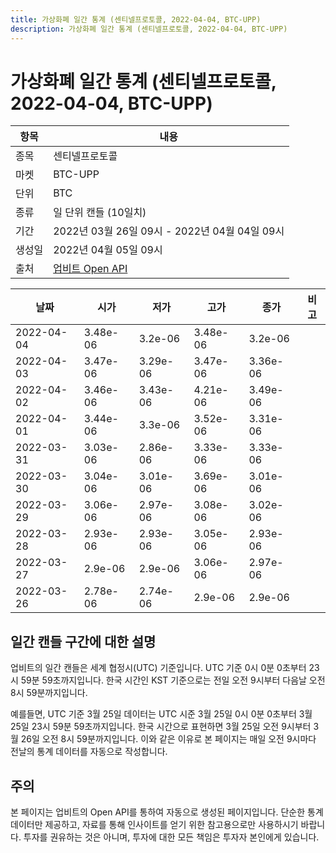 ```yaml
---
title: 가상화폐 일간 통계 (센티넬프로토콜, 2022-04-04, BTC-UPP)
description: 가상화폐 일간 통계 (센티넬프로토콜, 2022-04-04, BTC-UPP)
---
```



가상화폐 일간 통계 (센티넬프로토콜, 2022-04-04, BTC-UPP)
===

|항목|내용|
|--|--|
|종목|센티넬프로토콜|
|마켓|BTC-UPP|
|단위|BTC|
|종류|일 단위 캔들 (10일치)|
|기간|2022년 03월 26일 09시 - 2022년 04월 04일 09시|
|생성일|2022년 04월 05일 09시|
|출처|[업비트 Open API](https://docs.upbit.com)|


|날짜|시가|저가|고가|종가|비고|
|--|--|--|--|--|--|
|2022-04-04|3.48e-06|3.2e-06|3.48e-06|3.2e-06|    |
|2022-04-03|3.47e-06|3.29e-06|3.47e-06|3.36e-06|    |
|2022-04-02|3.46e-06|3.43e-06|4.21e-06|3.49e-06|    |
|2022-04-01|3.44e-06|3.3e-06|3.52e-06|3.31e-06|    |
|2022-03-31|3.03e-06|2.86e-06|3.33e-06|3.33e-06|    |
|2022-03-30|3.04e-06|3.01e-06|3.69e-06|3.01e-06|    |
|2022-03-29|3.06e-06|2.97e-06|3.08e-06|3.02e-06|    |
|2022-03-28|2.93e-06|2.93e-06|3.05e-06|2.93e-06|    |
|2022-03-27|2.9e-06|2.9e-06|3.06e-06|2.97e-06|    |
|2022-03-26|2.78e-06|2.74e-06|2.9e-06|2.9e-06|    |


일간 캔들 구간에 대한 설명
---


업비트의 일간 캔들은 세계 협정시(UTC) 기준입니다. 
UTC 기준 0시 0분 0초부터 23시 59분 59초까지입니다. 
한국 시간인 KST 기준으로는 전일 오전 9시부터 다음날 오전 8시 59분까지입니다. 


예를들면, UTC 기준 3월 25일 데이터는 UTC 시준 3월 25일 0시 0분 0초부터 3월 25일 23시 59분 59초까지입니다. 
한국 시간으로 표현하면 3월 25일 오전 9시부터 3월 26일 오전 8시 59분까지입니다. 
이와 같은 이유로 본 페이지는 매일 오전 9시마다 전날의 통계 데이터를 자동으로 작성합니다. 


주의
---


본 페이지는 업비트의 Open API를 통하여 자동으로 생성된 페이지입니다. 
단순한 통계 데이터만 제공하고, 자료를 통해 인사이트를 얻기 위한 참고용으로만 사용하시기 바랍니다. 
투자를 권유하는 것은 아니며, 투자에 대한 모든 책임은 투자자 본인에게 있습니다. 
